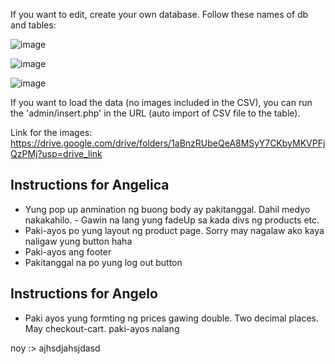 If you want to edit, create your own database. Follow these names of db and tables:

![image](https://github.com/AngelicaManliguez/Dynamic_E-Commerce/assets/142378544/cd93e73a-1778-42b8-8afb-c4fae8ad40f3)

![image](https://github.com/AngelicaManliguez/Dynamic_E-Commerce/assets/142378544/ab7ac930-7735-4dca-8ec6-cbe4f4b433ce)

![image](https://github.com/AngelicaManliguez/Dynamic_E-Commerce/assets/142378544/d1c71d51-b0f1-4b5a-ad56-fea9f246782e)


If you want to load the data (no images included in the CSV), you can run the 'admin/insert.php' in the URL (auto import of CSV file to the table).

Link for the images: https://drive.google.com/drive/folders/1aBnzRUbeQeA8MSyY7CKbyMKVPFjQzPMj?usp=drive_link


## Instructions for Angelica 

- Yung pop up anmination ng buong body ay pakitanggal.  Dahil medyo nakakahilo. - Gawin na lang yung fadeUp sa kada divs ng products etc.
- Paki-ayos po yung layout ng product page. Sorry may nagalaw ako kaya naligaw yung button haha
- Paki-ayos ang footer
- Pakitanggal na po yung log out button




## Instructions for Angelo

- Paki ayos yung formting ng prices gawing double. Two decimal places. May checkout-cart. paki-ayos nalang







noy :> ajhsdjahsjdasd

